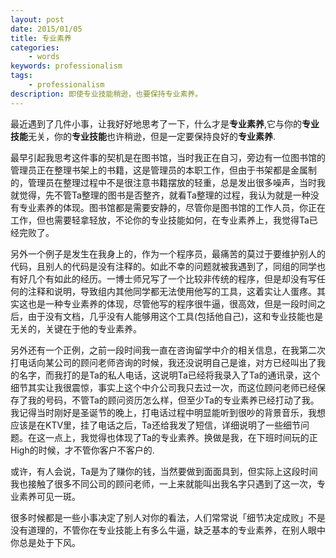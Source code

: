 ```yaml
---
layout: post
date: 2015/01/05
title: 专业素养
categories: 
    - words
keywords: professionalism
tags: 
    - professionalism
description: 即使专业技能稍逊，也要保持专业素养。
---
```


最近遇到了几件小事，让我好好地思考了一下，什么才是**专业素养**,它与你的**专业技能**无关，你的**专业技能**也许稍逊，但是一定要保持良好的**专业素养**.

最早引起我思考这件事的契机是在图书馆，当时我正在自习，旁边有一位图书馆的管理员正在整理书架上的书籍，这是管理员的本职工作，但由于书架都是金属制的，管理员在整理过程中不是很注意书籍摆放的轻重，总是发出很多噪声，当时我就觉得，先不管Ta整理的图书是否整齐，就看Ta整理的过程，我认为就是一种没有专业素养的体现。图书馆都是需要安静的，尽管你是图书馆的工作人员，你正在工作，但也需要轻拿轻放，不论你的专业技能如何，在专业素养上，我觉得Ta已经完败了。

另外一个例子是发生在我身上的，作为一个程序员，最痛苦的莫过于要维护别人的代码，且别人的代码是没有注释的。如此不幸的问题就被我遇到了，同组的同学也有好几个有如此的经历。一博士师兄写了一个比较非传统的程序，但是却没有写任何的注释和说明，导致组内其他同学都无法使用他写的工具，这着实让人蛋疼。其实这也是一种专业素养的体现，尽管他写的程序很牛逼，很高效，但是一段时间之后，由于没有文档，几乎没有人能够用这个工具(包括他自己)，这和专业技能也是无关的，关键在于他的专业素养。


另外还有一个正例，之前一段时间我一直在咨询留学中介的相关信息，在我第二次打电话向某公司的顾问老师咨询的时候，我还没说明自己是谁，对方已经叫出了我的名字，而我打的是Ta的私人电话，这说明Ta已经将我录入了Ta的通讯录，这个细节其实让我很震惊，事实上这个中介公司我只去过一次，而这位顾问老师已经保存了我的号码，不管Ta的顾问资历怎么样，但至少Ta的专业素养已经打动了我。我记得当时刚好是圣诞节的晚上，打电话过程中明显能听到很吵的背景音乐，我想应该是在KTV里，挂了电话之后，Ta还给我发了短信，详细说明了一些细节问题。在这一点上，我觉得也体现了Ta的专业素养。换做是我，在下班时间玩的正High的时候，才不管你客户不客户的.

或许，有人会说，Ta是为了赚你的钱，当然要做到面面具到，但实际上这段时间我也接触了很多不同公司的顾问老师，一上来就能叫出我名字只遇到了这一次，专业素养可见一斑。

很多时候都是一些小事决定了别人对你的看法，人们常常说「细节决定成败」不是没有道理的，不管你在专业技能上有多么牛逼，缺乏基本的专业素养，在别人眼中你总是处于下风。


